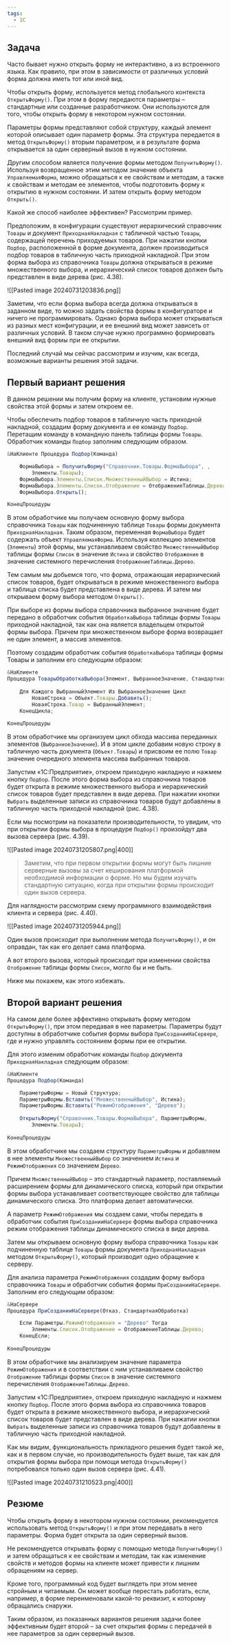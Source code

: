 ```yaml
---
tags:
  - 1С
---
```

## Задача

Часто бывает нужно открыть форму не интерактивно, а из встроенного языка. Как правило, при этом в зависимости от различных условий форма должна иметь тот или иной вид.

Чтобы открыть форму, используется метод глобального контекста `ОткрытьФорму()`. При этом в форму передаются параметры – стандартные или созданные разработчиком. Они используются для того, чтобы открыть форму в некотором нужном состоянии.

Параметры формы представляют собой структуру, каждый элемент которой описывает один параметр формы. Эта структура передается в метод `ОткрытьФорму()` вторым параметром, и в результате форма открывается за один серверный вызов в нужном состоянии.

Другим способом является получение формы методом `ПолучитьФорму()`. Используя возвращенное этим методом значение объекта `УправляемаяФорма`, можно обращаться к ее свойствам и методам, а также к свойствам и методам ее элементов, чтобы подготовить форму к открытию в нужном состоянии. И затем открыть форму методом `Открыть()`. 

Какой же способ наиболее эффективен? Рассмотрим пример.

Предположим, в конфигурации существуют иерархический справочник `Товары` и документ `ПриходнаяНакладная` с табличной частью `Товары`, содержащей перечень приходуемых товаров. При нажатии кнопки `Подбор`, расположенной в форме документа, должен производиться подбор товаров в табличную часть приходной накладной. При этом форма выбора из справочника `Товары` должна открываться в режиме множественного выбора, и иерархический список товаров должен быть представлен в виде дерева (рис. 4.38).


![[Pasted image 20240731203836.png]]

Заметим, что если форма выбора всегда должна открываться в заданном виде, то можно задать свойства формы в конфигураторе и ничего не программировать. Однако форма выбора может открываться из разных мест конфигурации, и ее внешний вид может зависеть от различных условий. В таком случае нужно программно формировать внешний вид формы при ее открытии.

Последний случай мы сейчас рассмотрим и изучим, как всегда, возможные варианты решения этой задачи.
## Первый вариант решения

В данном решении мы получим форму на клиенте, установим нужные свойства этой формы и затем откроем ее. 

Чтобы обеспечить подбор товаров в табличную часть приходной накладной, создадим форму документа и ее команду `Подбор`. Перетащим команду в командную панель таблицы формы `Товары`. Обработчик команды `Подбор` заполним следующим образом.

```js
&НаКлиенте Процедура Подбор(Команда) 

	ФормаВыбора = ПолучитьФорму("Справочник.Товары.ФормаВыбора", , 
		Элементы.Товары); 
	ФормаВыбора.Элементы.Список.МножественныйВыбор = Истина; 
	ФормаВыбора.Элементы.Список.Отображение = ОтображениеТаблицы.Дерево; 
	ФормаВыбора.Открыть(); 

КонецПроцедуры
```

В этом обработчике мы получаем основную форму выбора справочника `Товары` как подчиненную таблице `Товары` формы документа `ПриходнаяНакладная`. Таким образом, переменная `ФормаВыбора` будет содержать объект `УправляемаяФорма`. Используя коллекцию элементов (`Элементы`) этой формы, мы устанавливаем свойство `МножественныйВыбор` таблицы формы `Список` в значение `Истина` и свойство `Отображение` в значение системного перечисления `ОтображениеТаблицы.Дерево`.

Тем самым мы добьемся того, что форма, отражающая иерархический список товаров, будет открываться в режиме множественного выбора и таблица списка будет представлена в виде дерева. И затем мы открываем форму выбора методом `Открыть()`.

При выборе из формы выбора справочника выбранное значение будет передано в обработчик события `ОбработкаВыбора` таблицы формы `Товары` приходной накладной, так как она является владельцем открытой формы выбора. Причем при множественном выборе форма возвращает не один элемент, а массив элементов. 

Поэтому создадим обработчик события `ОбработкаВыбора` таблицы формы Товары и заполним его следующим образом:

```js
&НаКлиенте 
Процедура ТоварыОбработкаВыбора(Элемент, ВыбранноеЗначение, СтандартнаяОбработка) 
	
	Для Каждого ВыбранныйЭлемент Из ВыбранноеЗначение Цикл 
		НоваяСтрока = Объект.Товары.Добавить(); 
		НоваяСтрока.Товар = ВыбранныйЭлемент; 
	КонецЦикла; 
	
КонецПроцедуры
```

В этом обработчике мы организуем цикл обхода массива переданных элементов (`ВыбранноеЗначение`). И в этом цикле добавим новую строку в табличную часть документа (`Объект.Товары`) и присвоим ее полю `Товар` значение очередного элемента массива выбранных товаров.

Запустим «1С:Предприятие», откроем приходную накладную и нажмем кнопку `Подбор`. После этого форма выбора из справочника товаров будет открыта в режиме множественного выбора и иерархический список товаров будет представлен в виде дерева. При нажатии кнопки `Выбрать` выделенные записи из справочника товаров будут добавлены в табличную часть приходной накладной (рис. 4.38).

Если мы посмотрим на показатели производительности, то увидим, что при открытии формы выбора в процедуре `Подбор()` произойдут два вызова сервера (рис. 4.39).

![[Pasted image 20240731205807.png|400]]

> Заметим, что при первом открытии формы могут быть лишние серверные вызовы за счет кеширования платформой необходимой информации о форме. Но мы будем изучать стандартную ситуацию, когда при открытии формы происходит один вызов сервера.

Для наглядности рассмотрим схему программного взаимодействия клиента и сервера (рис. 4.40).

![[Pasted image 20240731205944.png]]

Один вызов происходит при выполнении метода `ПолучитьФорму()`, и он оправдан, так как его делает сама платформа. 

А вот второго вызова, который происходит при изменении свойства `Отображение` таблицы формы `Список`, могло бы и не быть. 

Ниже мы покажем, как этого избежать.
## Второй вариант решения

На самом деле более эффективно открывать форму методом `ОткрытьФорму()`, при этом передавая в нее параметры. Параметры будут доступны в обработчике события формы выбора `ПриСозданииНаСервере`, где и нужно управлять состоянием формы при ее открытии. 

Для этого изменим обработчик команды `Подбор` документа `ПриходнаяНакладная` следующим образом:

```js
&НаКлиенте 
Процедура Подбор(Команда) 

	ПараметрыФормы = Новый Структура; 
	ПараметрыФормы.Вставить("МножественныйВыбор", Истина); 
	ПараметрыФормы.Вставить("РежимОтображения", "Дерево"); 
	
	ОткрытьФорму("Справочник.Товары.ФормаВыбора", ПараметрыФормы, 
		Элементы.Товары); 
	
КонецПроцедуры
```

В этом обработчике мы создаем структуру `ПараметрыФормы` и добавляем в нее элементы `МножественныйВыбор` со значением `Истина` и `РежимОтображения` со значением `Дерево`. 

Причем `МножественныйВыбор` – это стандартный параметр, поставляемый расширением формы для динамического списка, который при открытии формы выбора устанавливает соответствующее свойство для таблицы динамического списка. Это платформа делает автоматически.

А параметр `РежимОтображения` мы создаем сами, чтобы передать в обработчик события `ПриСозданииНаСервере` формы выбора справочника режим отображения таблицы динамического списка в виде дерева. 

Затем мы открываем основную форму выбора справочника `Товары` как подчиненную таблице `Товары` формы документа `ПриходнаяНакладная` методом `ОткрытьФорму()`, который производит одно обращение к серверу. 

Для анализа параметра `РежимОтображения` создадим форму выбора справочника `Товары` и обработчик события формы `ПриСозданииНаСервере`. Заполним его следующим образом:

```js
&НаСервере 
Процедура ПриСозданииНаСервере(Отказ, СтандартнаяОбработка) 

	Если Параметры.РежимОтображения = "Дерево" Тогда 
		Элементы.Список.Отображение = ОтображениеТаблицы.Дерево; 
	КонецЕсли; 
	
КонецПроцедуры
```

В этом обработчике мы анализируем значение параметра `РежимОтображения` и в соответствии с ним устанавливаем свойство `Отображение` таблицы формы `Список` в значение системного перечисления `ОтображениеТаблицы.Дерево`.

Запустим «1С:Предприятие», откроем приходную накладную и нажмем кнопку `Подбор`. После этого форма выбора из справочника товаров будет открыта в режиме множественного выбора, и иерархический список товаров будет представлен в виде дерева. При нажатии кнопки `Выбрать` выделенные записи из справочника товаров будут добавлены в табличную часть приходной накладной.

Как мы видим, функциональность прикладного решения будет такой же, как и в первом случае, но производительность будет выше, так как для открытия формы выбора при помощи метода `ОткрытьФорму()` потребовался только один вызов сервера (рис. 4.41).

![[Pasted image 20240731210523.png|400]]
## Резюме

Чтобы открыть форму в некотором нужном состоянии, рекомендуется использовать метод `ОткрытьФорму()` и при этом передавать в него параметры. Форма будет открыта за один серверный вызов. 

Не рекомендуется открывать форму с помощью метода `ПолучитьФорму()` и затем обращаться к ее свойствам и методам, так как изменение свойств и методов формы на клиенте может привести к лишним обращениям на сервер. 

Кроме того, программный код будет выглядеть при этом менее стройным и читаемым. Он может вообще перестать работать, если, например, в форме переименовали какой-то реквизит, к которому обращались снаружи. 

Таким образом, из показанных вариантов решения задачи более эффективным будет второй – за счет открытия формы с передачей в нее параметров за один серверный вызов.